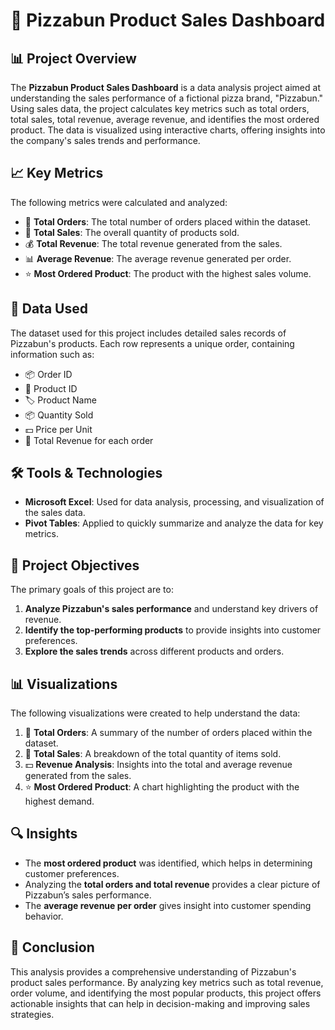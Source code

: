 # 🍕 Pizzabun Product Sales Dashboard

## 📊 Project Overview
The **Pizzabun Product Sales Dashboard** is a data analysis project aimed at understanding the sales performance of a fictional pizza brand, "Pizzabun." Using sales data, the project calculates key metrics such as total orders, total sales, total revenue, average revenue, and identifies the most ordered product. The data is visualized using interactive charts, offering insights into the company's sales trends and performance.

## 📈 Key Metrics
The following metrics were calculated and analyzed:
- 🛒 **Total Orders**: The total number of orders placed within the dataset.
- 🍕 **Total Sales**: The overall quantity of products sold.
- 💰 **Total Revenue**: The total revenue generated from the sales.
- 📊 **Average Revenue**: The average revenue generated per order.
- ⭐ **Most Ordered Product**: The product with the highest sales volume.

## 📂 Data Used
The dataset used for this project includes detailed sales records of Pizzabun's products. Each row represents a unique order, containing information such as:
- 📦 Order ID
- 🍕 Product ID
- 🏷️ Product Name
- 📦 Quantity Sold
- 💵 Price per Unit
- 💸 Total Revenue for each order

## 🛠 Tools & Technologies
- **Microsoft Excel**: Used for data analysis, processing, and visualization of the sales data.
- **Pivot Tables**: Applied to quickly summarize and analyze the data for key metrics.

## 🎯 Project Objectives
The primary goals of this project are to:
1. **Analyze Pizzabun's sales performance** and understand key drivers of revenue.
2. **Identify the top-performing products** to provide insights into customer preferences.
3. **Explore the sales trends** across different products and orders.

## 📊 Visualizations
The following visualizations were created to help understand the data:
1. 🛒 **Total Orders**: A summary of the number of orders placed within the dataset.
2. 🍕 **Total Sales**: A breakdown of the total quantity of items sold.
3. 💵 **Revenue Analysis**: Insights into the total and average revenue generated from the sales.
4. ⭐ **Most Ordered Product**: A chart highlighting the product with the highest demand.

## 🔍 Insights
- The **most ordered product** was identified, which helps in determining customer preferences.
- Analyzing the **total orders and total revenue** provides a clear picture of Pizzabun’s sales performance.
- The **average revenue per order** gives insight into customer spending behavior.

## 📌 Conclusion
This analysis provides a comprehensive understanding of Pizzabun's product sales performance. By analyzing key metrics such as total revenue, order volume, and identifying the most popular products, this project offers actionable insights that can help in decision-making and improving sales strategies.




